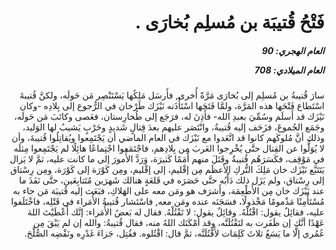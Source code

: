 <h1 dir="rtl">فَتْحُ قُتيبَة بن مُسلِم بُخارَى .</h1>

<h5 dir="rtl">العام الهجري:  90

العام الميلادي: 708

</h5>

<p dir="rtl">سارَ قُتيبةُ بن مُسلِم إلى بُخارَى مَرَّةً أُخرى, فأَرسَل مَلِكُها يَسْتَنْصِر مَن حَولَه، ولكنَّ قُتيبةَ اسْتَطاع فَتْحَها هذه المَرَّة، ولمَّا فَتَحَها اسْتَأْذَنه نَيْزَك طَرْخان في الرُّجوع إلى بِلادِه -وكان نَيْزَك قد أَسلَم وسُمِّيَ بعبدِ الله- فأَذِنَ له، فرَجَع إلى طُخارِستان، فعَصى وكاتَبَ مَن حَولَه، وجَمَع الجُموعَ، فزَحَف إليه قُتيبةُ، وانْتَصَر عليهم بعدَ قِتالٍ شَديدٍ وحَرْبٍ يَشيبُ لها الوَليد، وذلك أنَّ مُلوكَهم كانوا قد اتَّعَدوا مع نَيْزَك في العام الماضي أن يَجْتَمِعوا ويُقاتِلُوا قُتيبةَ، وأن لا يُوَلُّوا عن القِتال حتَّى يُخْرِجوا العَربَ مِن بِلادِهم، فاجْتَمَعوا اجْتِماعًا هائِلًا لم يَجْتَمِعوا مِثلَه في مَوْقِف، فكَسَرَهُم قُتيبةُ وقَتَلَ منهم أُمَمًا كَثيرَة، وَرَدَّ الأُمورَ إلى ما كانت عليه، ثمَّ لا يَزال يَتَتَبَّع نَيْزَك خان مَلِكَ التُّركِ الأَعظَم مِن إقْليم، إلى إقْليم، ومِن كَوْرَة إلى كَوْرَة، ومِن رِسْتاق إلى رِسْتاق، ولم يَزَل ذلك دَأْبُه حتَّى حَصَرَه في قَلعَةٍ هنالك شَهرَين مُتَتابِعَين، حتَّى نَفَذَ ما عند نَيْزَك خان مِن الأَطْعِمَة، وأَشرَف هو ومَن معه على الهَلاكِ، فبَعَث إليه قُتيبَة مَن جاء به مُسْتَأْمِنًا مَذْمومًا مَخْذولًا، فسَجَنَه عنده ومَن معه, فاسْتَشار قُتيبةُ الأُمَراء في قَتْلِه، فاخْتَلَفوا عليه، فقائِلٌ يقول: اقْتُلْهُ. وقائِلٌ يقول: لا تَقْتُلْهُ. فقال له بَعضُ الأُمَراء: إنَّك أَعْطَيْتَ اللهَ عَهْدًا أنَّك إن ظَفَرت به لتَقْتُلَنَّه، وقد أَمْكَنَك اللهُ منه، فقال قُتيبةُ: والله إن لم يَبْقَ مِن عُمُري إلَّا ما يَسَعُ ثلاثَ كَلِمَات لأَقْتُلَنَّه، ثمَّ قال: اقْتُلوه. فقُتِل، جَزاءَ غَدْرِه ونَقْضِه الصُّلْحَ.</p></br>
